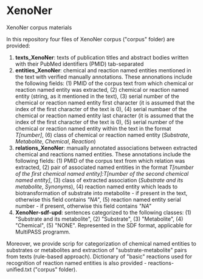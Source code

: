 # XenoNer
XenoNer corpus materials

In this repository four files of XenoNer corpus ("corpus" folder)  are provided:
1. **texts_XenoNer**: texts of publication titles and abstract bodies written with their PubMed identifiers (PMID) tab-separated
2. **entities_XenoNer**: chemical and reaction named entities mentioned in the text with verified manually annotations. These annonations include the following fields: (1) PMID of the corpus text from which chemical or reaction named entity was extracted, (2) chemical or reaction named entity (string, as it mentioned in the text), (3) serial number of the chemical or reaction named entity first character (it is assumed that the index of the first character of the text is 0), (4) serial numbaer of the chemical or reaction named entity last character (it is assumed that the index of the first character of the text is 0), (5) serial number of the chemical or reaction named entity within the text in the format _T[number]_, (6) class of chemical or reaction named entity (_Substrate_, _Metabolite_, _Chemical_, _Reaction_)
3. **relations_XenoNer**: manually annotated associations between extracted chemical and reactions named entities. These annotations include the following fields: (1) PMID of the corpus text from which relation was extracted, (2) pair of associated named entities in the format _T[number of the first chemical named entity]:T[number of the second chemical named entity]_, (3) class of extracted association (_Substrate and its metabolite_, _Synonyms_), (4) reaction named entity which leads to biotransformation of substrate into metabolite - if present in the text, otherwise this field contains _"NA"_, (5) reaction named entity serial number - if present, otherwise this field contains _"NA"_
4. **XenoNer-sdf-upd**: sentences categorized to the following classes: (1) "Substrate and its metabolite", (2) "Substrate", (3) "Metabolite", (4) "Chemical", (5) "NONE". Represented in the SDF format, applicable for MultiPASS programm.

Moreover, we provide scrip for categorization of chemical named entities to substrates or metabolites and extraction of "substrate-metabolite" pairs from texts (rule-based approach). Dictionary of "basic" reactions used for recognition of reaction named entities is also provided - reactions-unified.txt ("corpus" folder). 
